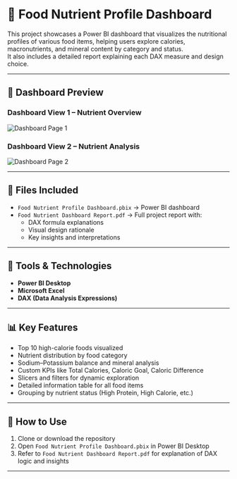 # 🥦 Food Nutrient Profile Dashboard

This project showcases a Power BI dashboard that visualizes the nutritional profiles of various food items, helping users explore calories, macronutrients, and mineral content by category and status.  
It also includes a detailed report explaining each DAX measure and design choice.

---

## 📸 Dashboard Preview

### Dashboard View 1 – Nutrient Overview
![Dashboard Page 1](images/dashboard-page1.png)

### Dashboard View 2 – Nutrient Analysis
![Dashboard Page 2](images/dashboard-page2.png)

---

## 📁 Files Included

- `Food Nutrient Profile Dashboard.pbix` → Power BI dashboard
- `Food Nutrient Dashboard Report.pdf` → Full project report with:
  - DAX formula explanations
  - Visual design rationale
  - Key insights and interpretations

---

## 🔧 Tools & Technologies

- **Power BI Desktop**
- **Microsoft Excel**
- **DAX (Data Analysis Expressions)**

---

## 📊 Key Features

- Top 10 high-calorie foods visualized
- Nutrient distribution by food category
- Sodium–Potassium balance and mineral analysis
- Custom KPIs like Total Calories, Caloric Goal, Caloric Difference
- Slicers and filters for dynamic exploration
- Detailed information table for all food items
- Grouping by nutrient status (High Protein, High Calorie, etc.)

---

## 📝 How to Use

1. Clone or download the repository  
2. Open `Food Nutrient Profile Dashboard.pbix` in Power BI Desktop  
3. Refer to `Food Nutrient Dashboard Report.pdf` for explanation of DAX logic and insights

---

